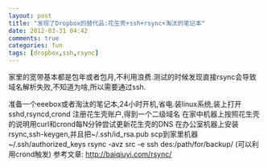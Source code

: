 ```yaml
---
layout: post
title: "发现了Dropbox的替代品:花生壳+ssh+rsync+淘汰的笔记本"
date: 2012-03-31 04:42
comments: true
categories: fun
tags: [dropbox,ssh,rsync]
---
```

家里的宽带基本都是包年或者包月,不利用浪费.测试的时候发现直接rsync会导致域名解析失败,不知道为啥,所以需要通过ssh.

准备一个eeebox或者淘汰的笔记本,24小时开机,省电.装linux系统,装上打开sshd,rsyncd,crond
注册花生壳账户,得到一个二级域名
在家中机器上按照花生壳的说明用curl和crond每N分钟尝试更新花生壳的DNS
在办公室机器上安装rsync,ssh-keygen,并且把~/.ssh/id_rsa.pub scp到家里机器~/.ssh/authorized_keys
rsync -avz src -e ssh des:/path/for/backup/ (可以利用crond触发)
参考文章: http://baiqiuyi.com/rsync/
